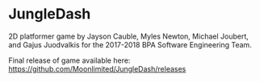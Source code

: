 # JungleDash
2D platformer game by Jayson Cauble, Myles Newton, Michael Joubert, and Gajus Juodvalkis for the 2017-2018 BPA Software
Engineering Team.

Final release of game available here: https://github.com/Moonlimited/JungleDash/releases
